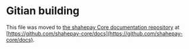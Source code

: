 Gitian building
================

This file was moved to [the shahepay Core documentation repository](https://github.com/shahepay-core/docs/blob/master/gitian-building.md) at [https://github.com/shahepay-core/docs](https://github.com/shahepay-core/docs).
